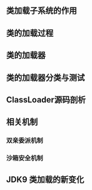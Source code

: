 ## 类加载子系统的作用





## 类的加载过程







## 类的加载器





## 类的加载器分类与测试





## ClassLoader源码剖析





## 相关机制

### 双亲委派机制

### 沙箱安全机制



## JDK9 类加载的新变化



